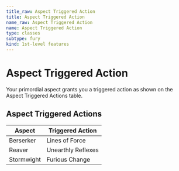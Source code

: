 ```yaml
---
title_raw: Aspect Triggered Action
title: Aspect Triggered Action
name_raw: Aspect Triggered Action
name: Aspect Triggered Action
type: classes
subtype: fury
kind: 1st-level features
---
```


# Aspect Triggered Action

Your primordial aspect grants you a triggered action as shown on the Aspect Triggered Actions table.

## Aspect Triggered Actions

| Aspect     | Triggered Action   |
| ---------- | ------------------ |
| Berserker  | Lines of Force     |
| Reaver     | Unearthly Reflexes |
| Stormwight | Furious Change     |
